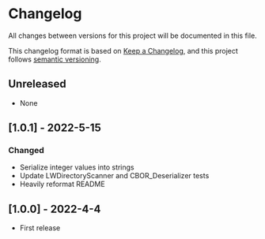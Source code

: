 # Changelog

All changes between versions for this project will be documented in this file.

This changelog format is based on [Keep a Changelog](https://keepachangelog.com/en/1.0.0/), and
this project follows [semantic versioning](https://semver.org/).

## Unreleased

- None

## [1.0.1] - 2022-5-15
### Changed

- Serialize integer values into strings
- Update LWDirectoryScanner and CBOR_Deserializer tests
- Heavily reformat README


## [1.0.0] - 2022-4-4

- First release

